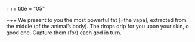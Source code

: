 +++
title = "05"

+++
We present to you the most powerful fat [=the vapā], extracted from the  middle (of the animal’s body).
The drops drip for you upon your skin, o good one. Capture them (for)  each god in turn.